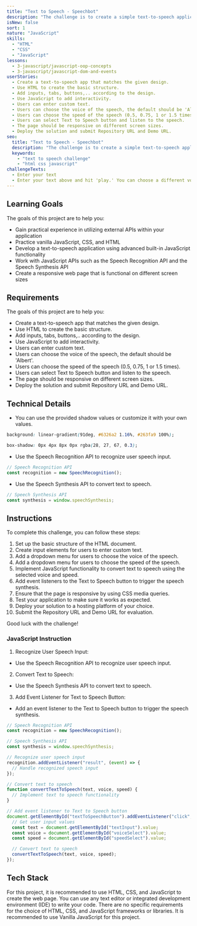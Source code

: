 ```yaml
---
title: "Text to Speech - Speechbot"
description: "The challenge is to create a simple text-to-speech application using advanced built-in JavaScript functionality. This involves working with JavaScript APIs such as the Speech Recognition API and the Speech Synthesis API."
isNew: false
sort: 1
nature: "JavaScript"
skills:
  - "HTML"
  - "CSS"
  - "JavaScript"
lessons:
  - 3-javascript/javascript-oop-concepts
  - 3-javascript/javascript-dom-and-events
userStories:
  - Create a text-to-speech app that matches the given design.
  - Use HTML to create the basic structure.
  - Add inputs, tabs, buttons,.. according to the design.
  - Use JavaScript to add interactivity.
  - Users can enter custom text.
  - Users can choose the voice of the speech, the default should be 'Albert'.
  - Users can choose the speed of the speech (0.5, 0.75, 1 or 1.5 times).
  - Users can select Text to Speech button and listen to the speech.
  - The page should be responsive on different screen sizes.
  - Deploy the solution and submit Repository URL and Demo URL.
seo:
  title: "Text to Speech - Speechbot"
  description: "The challenge is to create a simple text-to-speech application using advanced built-in JavaScript functionality. This involves working with JavaScript APIs such as the Speech Recognition API and the Speech Synthesis API. Create a text-to-speech app that matches the given design. Use HTML to create the basic structure. Add inputs, tabs, buttons,.. according to the design. Use JavaScript to add interactivity. Users can enter custom text. Users can choose the voice of the speech, the default should be 'Albert'. Users can choose the speed of the speech (0.5, 0.75, 1 or 1.5 times). Users can select Text to Speech button and listen to the speech. The page should be responsive on different screen sizes. Deploy the solution and submit Repository URL and Demo URL."
  keywords:
    - "text to speech challenge"
    - "html css javascript"
challengeTexts:
  - Enter your text
  - Enter your text above and hit 'play.' You can choose a different voice by selecting an option from the dropdown menu.
---
```


## Learning Goals

The goals of this project are to help you:

- Gain practical experience in utilizing external APIs within your application
- Practice vanilla JavaScript, CSS, and HTML
- Develop a text-to-speech application using advanced built-in JavaScript functionality
- Work with JavaScript APIs such as the Speech Recognition API and the Speech Synthesis API
- Create a responsive web page that is functional on different screen sizes

## Requirements

The goals of this project are to help you:

- Create a text-to-speech app that matches the given design.
- Use HTML to create the basic structure.
- Add inputs, tabs, buttons,.. according to the design.
- Use JavaScript to add interactivity.
- Users can enter custom text.
- Users can choose the voice of the speech, the default should be 'Albert'.
- Users can choose the speed of the speech (0.5, 0.75, 1 or 1.5 times).
- Users can select Text to Speech button and listen to the speech.
- The page should be responsive on different screen sizes.
- Deploy the solution and submit Repository URL and Demo URL.

## Technical Details

- You can use the provided shadow values or customize it with your own values.

```css
background: linear-gradient(91deg, #6326a2 1.16%, #263fa9 100%);

box-shadow: 0px 4px 8px 0px rgba(28, 27, 67, 0.3);
```

- Use the Speech Recognition API to recognize user speech input.

```javascript
// Speech Recognition API
const recognition = new SpeechRecognition();
```

- Use the Speech Synthesis API to convert text to speech.

```javascript
// Speech Synthesis API
const synthesis = window.speechSynthesis;
```

## Instructions

To complete this challenge, you can follow these steps:

1. Set up the basic structure of the HTML document.
2. Create input elements for users to enter custom text.
3. Add a dropdown menu for users to choose the voice of the speech.
4. Add a dropdown menu for users to choose the speed of the speech.
5. Implement JavaScript functionality to convert text to speech using the selected voice and speed.
6. Add event listeners to the Text to Speech button to trigger the speech synthesis.
7. Ensure that the page is responsive by using CSS media queries.
8. Test your application to make sure it works as expected.
9. Deploy your solution to a hosting platform of your choice.
10. Submit the Repository URL and Demo URL for evaluation.

Good luck with the challenge!

### JavaScript Instruction

1. Recognize User Speech Input:

- Use the Speech Recognition API to recognize user speech input.

2. Convert Text to Speech:

- Use the Speech Synthesis API to convert text to speech.

3. Add Event Listener for Text to Speech Button:

- Add an event listener to the Text to Speech button to trigger the speech synthesis.

```javascript
// Speech Recognition API
const recognition = new SpeechRecognition();

// Speech Synthesis API
const synthesis = window.speechSynthesis;

// Recognize user speech input
recognition.addEventListener("result", (event) => {
  // Handle recognized speech input
});

// Convert text to speech
function convertTextToSpeech(text, voice, speed) {
  // Implement text to speech functionality
}

// Add event listener to Text to Speech button
document.getElementById("textToSpeechButton").addEventListener("click", () => {
  // Get user input values
  const text = document.getElementById("textInput").value;
  const voice = document.getElementById("voiceSelect").value;
  const speed = document.getElementById("speedSelect").value;

  // Convert text to speech
  convertTextToSpeech(text, voice, speed);
});
```

## Tech Stack

For this project, it is recommended to use HTML, CSS, and JavaScript to create the web page. You can use any text editor or integrated development environment (IDE) to write your code. There are no specific requirements for the choice of HTML, CSS, and JavaScript frameworks or libraries. It is recommended to use Vanilla JavaScript for this project.
